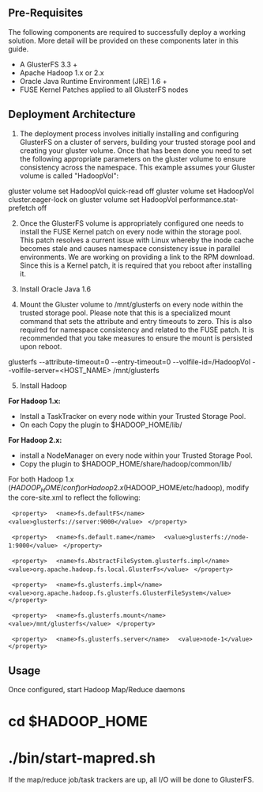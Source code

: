 ## Pre-Requisites ##

The following components are required to successfully deploy a working solution. More detail will be provided on these components later in this guide.

* A GlusterFS 3.3 +
* Apache Hadoop 1.x or 2.x
* Oracle Java Runtime Environment (JRE) 1.6 +
* FUSE Kernel Patches applied to all GlusterFS nodes

## Deployment Architecture ##

1) The deployment process involves initially installing and configuring GlusterFS on a cluster of servers, building your trusted storage pool and creating your gluster volume. Once that has been done you need to set the following appropriate parameters on the gluster volume to ensure consistency across the namespace. This example assumes your Gluster volume is called "HadoopVol":

gluster volume set HadoopVol quick-read off
gluster volume set HadoopVol cluster.eager-lock on
gluster volume set HadoopVol performance.stat-prefetch off

2) Once the GlusterFS volume is appropriately configured one needs to install the FUSE Kernel patch on every node within the storage pool. This patch resolves a current issue with Linux whereby the inode cache becomes stale and causes namespace consistency issue in parallel environments. We are working on providing a link to the RPM download. Since this is a Kernel patch, it is required that you reboot after installing it.

3) Install Oracle Java 1.6

4) Mount the Gluster volume to /mnt/glusterfs on every node within the trusted storage pool. Please note that this is a specialized mount command that sets the attribute and entry timeouts to zero. This is also required for namespace consistency and related to the FUSE patch. It is recommended that you take measures to ensure the mount is persisted upon reboot.

glusterfs --attribute-timeout=0 --entry-timeout=0 --volfile-id=/HadoopVol --volfile-server=<HOST_NAME> /mnt/glusterfs

5) Install Hadoop

**For Hadoop 1.x:**
* Install a TaskTracker on every node within your Trusted Storage Pool. 
* On each Copy the plugin to $HADOOP_HOME/lib/

**For Hadoop 2.x:**
* install a NodeManager on every node within your Trusted Storage Pool. 
* Copy the plugin to $HADOOP_HOME/share/hadoop/common/lib/

For both Hadoop 1.x ($HADOOP_HOME/conf) or Hadoop 2.x ($HADOOP_HOME/etc/hadoop), modify the core-site.xml to reflect the following:

` <property>`
`  <name>fs.defaultFS</name>`
`  <value>glusterfs://server:9000</value>`
` </property>`

` <property>`
`  <name>fs.default.name</name>`
`  <value>glusterfs://node-1:9000</value>`
` </property>`

` <property>`
`  <name>fs.AbstractFileSystem.glusterfs.impl</name>`
`  <value>org.apache.hadoop.fs.local.GlusterFs</value>`
` </property>`

` <property>`
`  <name>fs.glusterfs.impl</name>`
`  <value>org.apache.hadoop.fs.glusterfs.GlusterFileSystem</value>`
` </property>`

` <property>`
`  <name>fs.glusterfs.mount</name>`
`  <value>/mnt/glusterfs</value>`
` </property>`

` <property>`
`  <name>fs.glusterfs.server</name>`
`  <value>node-1</value>`
` </property>`

## Usage ##

  Once configured, start Hadoop Map/Reduce daemons

  # cd $HADOOP_HOME
  # ./bin/start-mapred.sh

  If the map/reduce job/task trackers are up, all I/O will be done to GlusterFS.